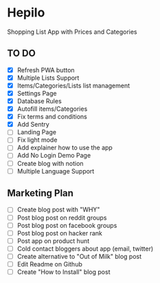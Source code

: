 # Hepilo

Shopping List App with Prices and Categories

## TO DO

- [x] Refresh PWA button
- [x] Multiple Lists Support
- [x] Items/Categories/Lists list management
- [x] Settings Page
- [x] Database Rules
- [x] Autofill items/Categories
- [x] Fix terms and conditions
- [x] Add Sentry
- [ ] Landing Page
- [ ] Fix light mode
- [ ] Add explainer how to use the app
- [ ] Add No Login Demo Page
- [ ] Create blog with notion
- [ ] Multiple Language Support

## Marketing Plan

- [ ] Create blog post with "WHY"
- [ ] Post blog post on reddit groups
- [ ] Post blog post on facebook groups
- [ ] Post blog post on hacker rank
- [ ] Post app on product hunt
- [ ] Cold contact bloggers about app (email, twitter)
- [ ] Create alternative to "Out of Milk" blog post
- [ ] Edit Readme on Github
- [ ] Create "How to Install" blog post